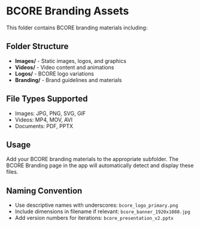 # BCORE Branding Assets

This folder contains BCORE branding materials including:

## Folder Structure
- **Images/** - Static images, logos, and graphics
- **Videos/** - Video content and animations
- **Logos/** - BCORE logo variations
- **Branding/** - Brand guidelines and materials

## File Types Supported
- Images: JPG, PNG, SVG, GIF
- Videos: MP4, MOV, AVI
- Documents: PDF, PPTX

## Usage
Add your BCORE branding materials to the appropriate subfolder. The BCORE Branding page in the app will automatically detect and display these files.

## Naming Convention
- Use descriptive names with underscores: `bcore_logo_primary.png`
- Include dimensions in filename if relevant: `bcore_banner_1920x1080.jpg`
- Add version numbers for iterations: `bcore_presentation_v2.pptx`

